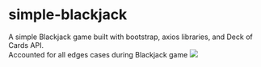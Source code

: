 # simple-blackjack

A simple Blackjack game built with bootstrap, axios libraries, and Deck of Cards API.
<br />
Accounted for all edges cases during Blackjack game
<img src="https://cdn.glitch.global/8050eeb1-ec66-4619-92e1-656a6c89256d/blackjack.PNG?v=1651948301874">
